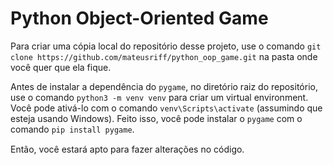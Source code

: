 # Python Object-Oriented Game

Para criar uma cópia local do repositório desse projeto, use o comando `git clone https://github.com/mateusriff/python_oop_game.git` na pasta onde você quer que ela fique.

Antes de instalar a dependência do `pygame`, no diretório raiz do repositório, use o comando `python3 -m venv venv` para criar um virtual environment. Você pode ativá-lo com o comando `venv\Scripts\activate` (assumindo que esteja usando Windows). Feito isso, você pode instalar o `pygame` com o comando `pip install pygame`. 

Então, você estará apto para fazer alterações no código.
